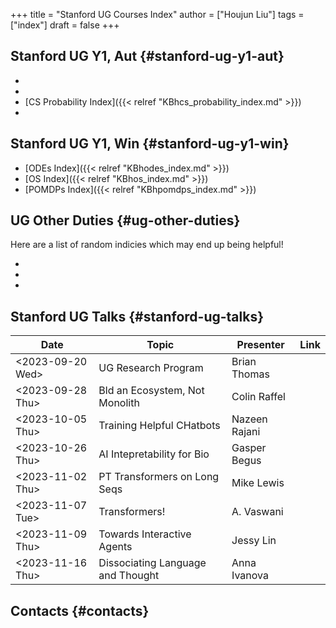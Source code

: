 +++
title = "Stanford UG Courses Index"
author = ["Houjun Liu"]
tags = ["index"]
draft = false
+++

## Stanford UG Y1, Aut {#stanford-ug-y1-aut}

-
-
-   [CS Probability Index]({{< relref "KBhcs_probability_index.md" >}})
-


## Stanford UG Y1, Win {#stanford-ug-y1-win}

-   [ODEs Index]({{< relref "KBhodes_index.md" >}})
-   [OS Index]({{< relref "KBhos_index.md" >}})
-   [POMDPs Index]({{< relref "KBhpomdps_index.md" >}})


## UG Other Duties {#ug-other-duties}

Here are a list of random indicies which may end up being helpful!

-
-
-


## Stanford UG Talks {#stanford-ug-talks}

| Date                                                                                         | Topic                             | Presenter     | Link |
|----------------------------------------------------------------------------------------------|-----------------------------------|---------------|------|
| <span class="timestamp-wrapper"><span class="timestamp">&lt;2023-09-20 Wed&gt;</span></span> | UG Research Program               | Brian Thomas  |      |
| <span class="timestamp-wrapper"><span class="timestamp">&lt;2023-09-28 Thu&gt;</span></span> | Bld an Ecosystem, Not Monolith    | Colin Raffel  |      |
| <span class="timestamp-wrapper"><span class="timestamp">&lt;2023-10-05 Thu&gt;</span></span> | Training Helpful CHatbots         | Nazeen Rajani |      |
| <span class="timestamp-wrapper"><span class="timestamp">&lt;2023-10-26 Thu&gt;</span></span> | AI Intepretability for Bio        | Gasper Begus  |      |
| <span class="timestamp-wrapper"><span class="timestamp">&lt;2023-11-02 Thu&gt;</span></span> | PT Transformers on Long Seqs      | Mike Lewis    |      |
| <span class="timestamp-wrapper"><span class="timestamp">&lt;2023-11-07 Tue&gt;</span></span> | Transformers!                     | A. Vaswani    |      |
| <span class="timestamp-wrapper"><span class="timestamp">&lt;2023-11-09 Thu&gt;</span></span> | Towards Interactive Agents        | Jessy Lin     |      |
| <span class="timestamp-wrapper"><span class="timestamp">&lt;2023-11-16 Thu&gt;</span></span> | Dissociating Language and Thought | Anna Ivanova  |      |


## Contacts {#contacts}
